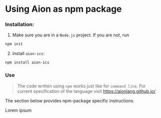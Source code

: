 # Using Aion as npm package

### Installation:

1) Make sure you are in a `Node.js` project. If you are not, run
```bash
npm init
```

2) Install `aion-ics`:

```bash
npm install aion-ics
```

### Use

> The code written using `npm` works just like for `command line`. For current specification of the language visit https://aionlang.github.io/

The section below provides npm-package specific instructions.

Lorem ipsum